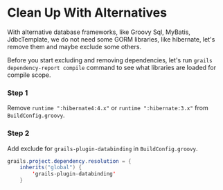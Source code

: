 # Clean Up With Alternatives

With alternative database frameworks, like Groovy Sql, MyBatis, JdbcTemplate, we do not need some GORM libraries, like hibernate, let's remove them and maybe exclude some others.

Before you start excluding and removing dependencies, let's run `grails dependency-report compile` command to see what libraries are loaded for compile scope.

### Step 1

Remove `runtime ":hibernate4:4.x"` or `runtime ":hibernate:3.x"` from `BuildConfig.groovy`.

### Step 2

Add exclude for `grails-plugin-databinding` in `BuildConfig.groovy`.

``` java
grails.project.dependency.resolution = {
    inherits("global") {
        'grails-plugin-databinding'
    }
```
